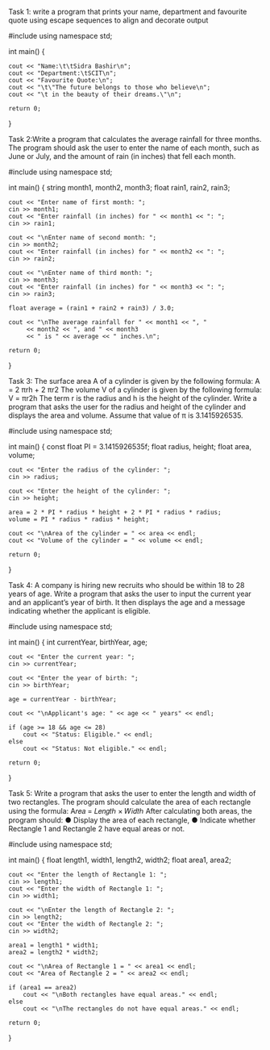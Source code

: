 Task 1: write a program that prints your name, department and favourite quote using escape sequences to align and decorate output

#include <iostream>
using namespace std;

int main() 
{

    cout << "Name:\t\tSidra Bashir\n";
    cout << "Department:\tSCIT\n";
    cout << "Favourite Quote:\n";
    cout << "\t\"The future belongs to those who believe\n";
    cout << "\t in the beauty of their dreams.\"\n";

    return 0;
}



Task 2:Write a program that calculates the average rainfall for three months. The program 
should ask the user to enter the name of each month, such as June or July, and the 
amount of rain (in inches) that fell each month. 


#include <iostream>
using namespace std;

int main() 
{
    string month1, month2, month3;
    float rain1, rain2, rain3;

    cout << "Enter name of first month: ";
    cin >> month1;
    cout << "Enter rainfall (in inches) for " << month1 << ": ";
    cin >> rain1;

    cout << "\nEnter name of second month: ";
    cin >> month2;
    cout << "Enter rainfall (in inches) for " << month2 << ": ";
    cin >> rain2;

    cout << "\nEnter name of third month: ";
    cin >> month3;
    cout << "Enter rainfall (in inches) for " << month3 << ": ";
    cin >> rain3;

    float average = (rain1 + rain2 + rain3) / 3.0;

    cout << "\nThe average rainfall for " << month1 << ", "
         << month2 << ", and " << month3
         << " is " << average << " inches.\n";

    return 0;
}


Task 3: The surface area A of a cylinder is given by the following formula: 
A  = 2 πrh + 2 πr2 
The volume V of a cylinder is given by the following formula: 
V = πr2h 
The term r is the radius and h is the height of the cylinder. Write a program that asks 
the user for the radius and height of the cylinder and displays the area and volume. 
Assume that value of π is 3.1415926535. 

#include <iostream>
using namespace std;

int main() 
{
    const float PI = 3.1415926535f;
    float radius, height;
    float area, volume;

    cout << "Enter the radius of the cylinder: ";
    cin >> radius;

    cout << "Enter the height of the cylinder: ";
    cin >> height;

    area = 2 * PI * radius * height + 2 * PI * radius * radius;
    volume = PI * radius * radius * height;

    cout << "\nArea of the cylinder = " << area << endl;
    cout << "Volume of the cylinder = " << volume << endl;

    return 0;
}


Task 4: A company is hiring new recruits who should be within 18 to 28 years of age. Write a 
program that asks the user to input the current year and an applicant’s year of birth. 
It then displays the age and a message indicating whether the applicant is eligible.

#include <iostream>
using namespace std;

int main() 
{
    int currentYear, birthYear, age;

    cout << "Enter the current year: ";
    cin >> currentYear;

    cout << "Enter the year of birth: ";
    cin >> birthYear;

    age = currentYear - birthYear;

    cout << "\nApplicant's age: " << age << " years" << endl;

    if (age >= 18 && age <= 28)
        cout << "Status: Eligible." << endl;
    else
        cout << "Status: Not eligible." << endl;

    return 0;
}


Task 5: Write a program that asks the user to enter the length and width of two rectangles. 
The program should calculate the area of each rectangle using the formula: 
A𝑟𝑒𝑎 = 𝐿𝑒𝑛𝑔𝑡ℎ × 𝑊𝑖𝑑𝑡ℎ
 After calculating both areas, the program should: 
● Display the area of each rectangle, 
● Indicate whether Rectangle 1 and Rectangle 2 have equal areas or not.

#include <iostream>
using namespace std;

int main() 
{
    float length1, width1, length2, width2;
    float area1, area2;

    cout << "Enter the length of Rectangle 1: ";
    cin >> length1;
    cout << "Enter the width of Rectangle 1: ";
    cin >> width1;

    cout << "\nEnter the length of Rectangle 2: ";
    cin >> length2;
    cout << "Enter the width of Rectangle 2: ";
    cin >> width2;

    area1 = length1 * width1;
    area2 = length2 * width2;

    cout << "\nArea of Rectangle 1 = " << area1 << endl;
    cout << "Area of Rectangle 2 = " << area2 << endl;

    if (area1 == area2)
        cout << "\nBoth rectangles have equal areas." << endl;
    else
        cout << "\nThe rectangles do not have equal areas." << endl;

    return 0;
}

